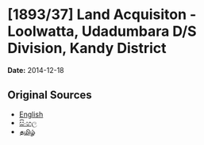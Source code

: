 # [1893/37] Land Acquisiton - Loolwatta, Udadumbara D/S Division, Kandy District

**Date:** 2014-12-18

## Original Sources

- [English](https://documents.gov.lk/view/extra-gazettes/2014/12/1893-37_E.pdf)
- [සිංහල](https://documents.gov.lk/view/extra-gazettes/2014/12/1893-37_S.pdf)
- [தமிழ்](https://documents.gov.lk/view/extra-gazettes/2014/12/1893-37_T.pdf)
